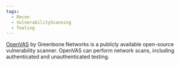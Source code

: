 ```yaml
---
tags:
  - Recon
  - VulnerabilityScanning
  - Tooling
---
```

[OpenVAS](https://www.openvas.org/) by Greenbone Networks is a publicly available open-source vulnerability scanner. OpenVAS can perform network scans, including authenticated and unauthenticated testing.
